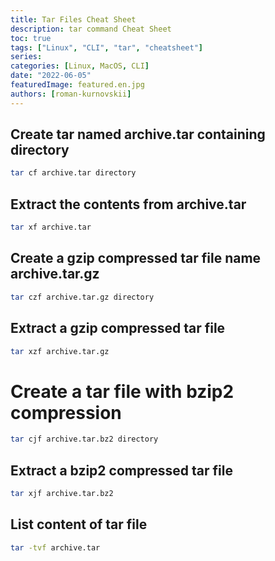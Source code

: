 ```yaml
---
title: Tar Files Cheat Sheet
description: tar command Cheat Sheet
toc: true
tags: ["Linux", "CLI", "tar", "cheatsheet"]
series:
categories: [Linux, MacOS, CLI]
date: "2022-06-05"
featuredImage: featured.en.jpg
authors: [roman-kurnovskii]
---
```


## Create tar named archive.tar containing directory

```bash
tar cf archive.tar directory
```

## Extract the contents from archive.tar

```bash
tar xf archive.tar
```

## Create a gzip compressed tar file name archive.tar.gz

```bash
tar czf archive.tar.gz directory
```

## Extract a gzip compressed tar file

```bash
tar xzf archive.tar.gz
```

# Create a tar file with bzip2 compression

```bash
tar cjf archive.tar.bz2 directory
```

## Extract a bzip2 compressed tar file

```bash
tar xjf archive.tar.bz2
```

## List content of tar file

```bash
tar -tvf archive.tar
```